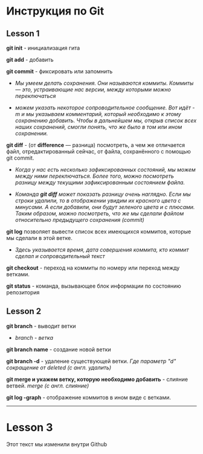 # Инструкция по Git
## Lesson 1
**git init** - инициализация гита

**git add** - добавить

**git commit** - фиксировать или запомнить

* *Мы умеем делать сохранения. Они называются коммиты. Коммиты — это, устраивающие нас
версии, между которыми можно переключаться*

* *можем указать некоторое сопроводительное сообщение. Вот идёт -m и мы указываем комментарий, который необходимо к этому
сохранению добавить. Чтобы в дальнейшем мы, открыв список всех наших сохранений, смогли понять, что же было в том или ином сохранении.*

**git diff** - (от **difference** — разница) посмотреть, а чем же отличается файл, отредактированный сейчас, от файла, сохранённого с помощью git commit.

* *Когда у нас есть несколько зафиксированных состояний, мы можем между ними переключаться. Более того, можно посмотреть разницу между текущими зафиксированным состоянием файла.*

* *Команда **git diff**
может показать разницу очень наглядно. Если мы строки удалили, то в отображении увидим их красного цвета с минусами. А если добавили, они будут зеленого цвета и с плюсами. Таким
образом, можно посмотреть, что же мы сделали файлом относительно предыдущего сохранения (commit)*

 **git log** позволяет вывести список всех имеющихся коммитов, которые мы сделали в этой ветке.
 * *Здесь указывается время, дата совершения коммита, кто коммит сделал и сопроводительный текст*

  **git checkout** - переход на коммиты по номеру или переход между ветками.

**git status** - команда, вызывающее блок информации по состоянию репозитория
## Lesson 2
**git branch** - выводит ветки

* *branch - ветка*

**git branch name** - создание новой ветки

**git branch -d** - удаление существующей ветки. *Где параметр "d" сокращение от deleted (с англ. удалить)*

**git merge и укажем ветку, которую необходимо добавить** - слияние ветвей. *merge (с англ. слияние)*

**git log -graph** - отображение коммитов в ином виде с ветками.

___

# Lesson 3

Этот текст мы изменили внутри Github

